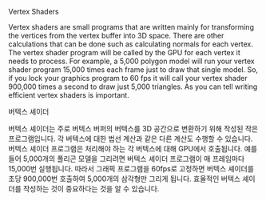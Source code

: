 


Vertex Shaders

Vertex shaders are small programs that are written mainly for transforming the vertices from the vertex buffer into 3D space. There are other calculations that can be done such as calculating normals for each vertex. The vertex shader program will be called by the GPU for each vertex it needs to process. For example, a 5,000 polygon model will run your vertex shader program 15,000 times each frame just to draw that single model. So, if you lock your graphics program to 60 fps it will call your vertex shader 900,000 times a second to draw just 5,000 triangles. As you can tell writing efficient vertex shaders is important.

버텍스 셰이더

버텍스 셰이더는 주로 버텍스 버퍼의 버텍스를 3D 공간으로 변환하기 위해 작성된 작은 프로그램입니다. 각 버텍스에 대한 법선 계산과 같은 다른 계산도 수행할 수 있습니다. 버텍스 셰이더 프로그램은 처리해야 하는 각 버텍스에 대해 GPU에서 호출됩니다. 예를 들어 5,000개의 폴리곤 모델을 그리려면 버텍스 셰이더 프로그램이 매 프레임마다 15,000번 실행됩니다. 따라서 그래픽 프로그램을 60fps로 고정하면 버텍스 셰이더를 초당 900,000번 호출하여 5,000개의 삼각형만 그리게 됩니다. 효율적인 버텍스 셰이더를 작성하는 것이 중요하다는 것을 알 수 있습니다.